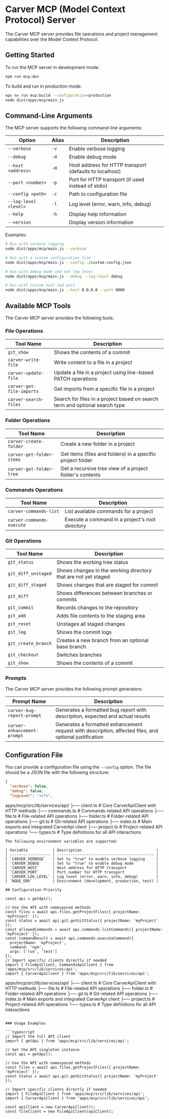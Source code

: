 # Carver MCP (Model Context Protocol) Server

The Carver MCP server provides file operations and project management capabilities over the Model Context Protocol.

## Getting Started

To run the MCP server in development mode:

```sh
npm run mcp:dev
```

To build and run in production mode:

```sh
npx nx run mcp:build --configuration=production
node dist/apps/mcp/main.js
```

## Command-Line Arguments

The MCP server supports the following command-line arguments:

| Option                | Alias | Description                                             |
| --------------------- | ----- | ------------------------------------------------------- |
| `--verbose`           | `-v`  | Enable verbose logging                                  |
| `--debug`             | `-d`  | Enable debug mode                                       |
| `--host <address>`    | `-H`  | Host address for HTTP transport (defaults to localhost) |
| `--port <number>`     | `-p`  | Port for HTTP transport (if used instead of stdio)      |
| `--config <path>`     | `-c`  | Path to configuration file                              |
| `--log-level <level>` | `-l`  | Log level (error, warn, info, debug)                    |
| `--help`              | `-h`  | Display help information                                |
| `--version`           |       | Display version information                             |

Examples:

```sh
# Run with verbose logging
node dist/apps/mcp/main.js --verbose

# Run with a custom configuration file
node dist/apps/mcp/main.js --config ./custom-config.json

# Run with debug mode and set log level
node dist/apps/mcp/main.js --debug --log-level debug

# Run with custom host and port
node dist/apps/mcp/main.js --host 0.0.0.0 --port 8080
```

## Available MCP Tools

The Carver MCP server provides the following tools:

### File Operations

| Tool Name                 | Description                                                                 |
| ------------------------- | --------------------------------------------------------------------------- |
| `git_show`                | Shows the contents of a commit                                              |
| `carver-write-file`       | Write content to a file in a project                                        |
| `carver-update-file`      | Update a file in a project using line-based PATCH operations                |
| `carver-get-file-imports` | Get imports from a specific file in a project                               |
| `carver-search-files`     | Search for files in a project based on search term and optional search type |

### Folder Operations

| Tool Name                 | Description                                                |
| ------------------------- | ---------------------------------------------------------- |
| `carver-create-folder`    | Create a new folder in a project                           |
| `carver-get-folder-items` | Get items (files and folders) in a specific project folder |
| `carver-get-folder-tree`  | Get a recursive tree view of a project folder's contents   |

### Commands Operations

| Tool Name                 | Description                                     |
| ------------------------- | ----------------------------------------------- |
| `carver-commands-list`    | List available commands for a project           |
| `carver-commands-execute` | Execute a command in a project's root directory |

### Git Operations

| Tool Name           | Description                                                    |
| ------------------- | -------------------------------------------------------------- |
| `git_status`        | Shows the working tree status                                  |
| `git_diff_unstaged` | Shows changes in the working directory that are not yet staged |
| `git_diff_staged`   | Shows changes that are staged for commit                       |
| `git_diff`          | Shows differences between branches or commits                  |
| `git_commit`        | Records changes to the repository                              |
| `git_add`           | Adds file contents to the staging area                         |
| `git_reset`         | Unstages all staged changes                                    |
| `git_log`           | Shows the commit logs                                          |
| `git_create_branch` | Creates a new branch from an optional base branch              |
| `git_checkout`      | Switches branches                                              |
| `git_show`          | Shows the contents of a commit                                 |

### Prompts

The Carver MCP server provides the following prompt generators:

| Prompt Name                 | Description                                                                                            |
| --------------------------- | ------------------------------------------------------------------------------------------------------ |
| `carver-bug-report-prompt`  | Generates a formatted bug report with description, expected and actual results                         |
| `carver-enhancement-prompt` | Generates a formatted enhancement request with description, affected files, and optional justification |

## Configuration File

You can provide a configuration file using the `--config` option. The file should be a JSON file with the following structure:

```json
{
  "verbose": false,
  "debug": false,
  "logLevel": "info",
```

apps/mcp/src/lib/services/api/
├── client.ts # Core CarverApiClient with HTTP methods
├── commands.ts # Commands-related API operations
├── file.ts # File-related API operations
├── folder.ts # Folder-related API operations
├── git.ts # Git-related API operations
├── index.ts # Main exports and integrated CarverApi client
├── project.ts # Project-related API operations
└── types.ts # Type definitions for all API interactions

```
The following environment variables are supported:

| Variable           | Description                                 |
| ------------------ | ------------------------------------------- |
| `CARVER_VERBOSE`   | Set to "true" to enable verbose logging     |
| `CARVER_DEBUG`     | Set to "true" to enable debug mode          |
| `CARVER_HOST`      | Host address for HTTP transport             |
| `CARVER_PORT`      | Port number for HTTP transport              |
| `CARVER_LOG_LEVEL` | Log level (error, warn, info, debug)        |
| `NODE_ENV`         | Environment (development, production, test) |

## Configuration Priority

const api = getApi();

// Use the API with namespaced methods
const files = await api.files.getProjectFiles({ projectName: 'myProject' });
const status = await api.git.getGitStatus({ projectName: 'myProject' });
const allowedCommands = await api.commands.listCommands({ projectName: 'myProject' });
const commandResult = await api.commands.executeCommand({
  projectName: 'myProject',
  command: 'npm',
  args: ['run', 'test']
});
// Import specific clients directly if needed
import { FileApiClient, CommandsApiClient } from 'apps/mcp/src/lib/services/api';
import { CarverApiClient } from 'apps/mcp/src/lib/services/api';

```

apps/mcp/src/lib/services/api/
├── client.ts # Core CarverApiClient with HTTP methods
├── file.ts # File-related API operations
├── folder.ts # Folder-related API operations
├── git.ts # Git-related API operations
├── index.ts # Main exports and integrated CarverApi client
├── project.ts # Project-related API operations
└── types.ts # Type definitions for all API interactions

````

### Usage Examples

```typescript
// Import the full API client
import { getApi } from 'apps/mcp/src/lib/services/api';

// Get the API singleton instance
const api = getApi();

// Use the API with namespaced methods
const files = await api.files.getProjectFiles({ projectName: 'myProject' });
const status = await api.git.getGitStatus({ projectName: 'myProject' });

// Import specific clients directly if needed
import { FileApiClient } from 'apps/mcp/src/lib/services/api';
import { CarverApiClient } from 'apps/mcp/src/lib/services/api';

const apiClient = new CarverApiClient();
const fileClient = new FileApiClient(apiClient);
````
